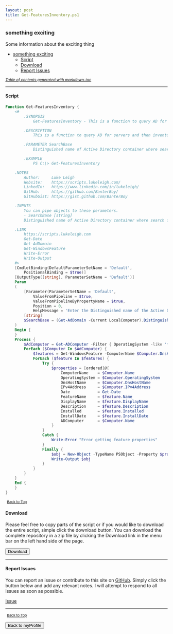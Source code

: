 ```yaml
---
layout: post
title: Get-FeaturesInventory.ps1
---
```


### something exciting

Some information about the exciting thing

- [something exciting](#something-exciting)
  - [Script](#script)
  - [Download](#download)
  - [Report Issues](#report-issues)

<small><i><a href='http://ecotrust-canada.github.io/markdown-toc/'>Table of contents generated with markdown-toc</a></i></small>

---

#### Script

```powershell
Function Get-FeaturesInventory {
	<#
		.SYNOPSIS
			Get-FeaturesInventory - This is a function to query AD for servers and then inventory the roles and features on each server.

		.DESCRIPTION
			This is a function to query AD for servers and then inventory the roles and features on each server.

		.PARAMETER SearchBase
			Distinguished name of Active Directory container where search for computer accounts for servers should begin.  Defaults to the entire domain of which the local computer is a member.

		.EXAMPLE
			PS C:\> Get-FeaturesInventory

	.NOTES
		Author:     Luke Leigh
		Website:    https://scripts.lukeleigh.com/
		LinkedIn:   https://www.linkedin.com/in/lukeleigh/
		GitHub:     https://github.com/BanterBoy/
		GitHubGist: https://gist.github.com/BanterBoy

	.INPUTS
		You can pipe objects to these perameters.
		- SearchBase [string]
		Distinguished name of Active Directory container where search for computer accounts for servers should begin.  Defaults to the entire domain of which the local computer is a member.

	.LINK
		https://scripts.lukeleigh.com
		Get-Date
		Get-AdDomain
		Get-WindowsFeature
		Write-Error
		Write-Output
	#>
	[CmdletBinding(DefaultParameterSetName = 'Default',
		PositionalBinding = $true)]
	[OutputType([string], ParameterSetName = 'Default')]
	Param
	(
		[Parameter(ParameterSetName = 'Default',
			ValueFromPipeline = $true,
			ValueFromPipelineByPropertyName = $true,
			Position = 0,
			HelpMessage = 'Enter the Distinguished name of the Active Directory container where search for server accounts should begin.')]
		[string]
		$SearchBase = (Get-AdDomain -Current LocalComputer).DistinguishedName
	)
	Begin {
	}
	Process {
		$AdComputer = Get-ADComputer -Filter { OperatingSystem -like '*Server*' } -SearchBase $SearchBase -Properties *
		ForEach ($Computer In $AdComputer) {
			$features = Get-WindowsFeature -ComputerName $Computer.DnsHostName | Where-Object -Property Installed -EQ $true
			ForEach ($feature In $features) {
				Try {
					$properties = [ordered]@{
						ComputerName    = $Computer.Name
						OperatingSystem = $Computer.OperatingSystem
						DnsHostName     = $Computer.DnsHostName
						IPv4Address     = $Computer.IPv4Address
						Date            = Get-Date
						FeatureName     = $feature.Name
						DisplayName     = $feature.DisplayName
						Description     = $feature.Description
						Installed       = $feature.Installed
						InstallDate     = $feature.InstallDate
						ADComputer      = $Computer.Name
					}
				}
				Catch {
					Write-Error "Error getting feature properties"
				}
				Finally {
					$obj = New-Object -TypeName PSObject -Property $properties
					Write-Output $obj
				}
			}
		}
	}
	End {
	}
}
```

<span style="font-size:11px;"><a href="#"><i class="fas fa-caret-up" aria-hidden="true" style="color: white; margin-right:5px;"></i>Back to Top</a></span>

#### Download

Please feel free to copy parts of the script or if you would like to download the entire script, simple click the download button. You can download the complete repository in a zip file by clicking the Download link in the menu bar on the left hand side of the page.

<button class="btn" type="submit" onclick="window.open('/powershell/functions/myProfile/Get-FeaturesInventory.ps1')">
    <i class="fa fa-cloud-download-alt">
    </i>
        Download
</button>

---

#### Report Issues

You can report an issue or contribute to this site on <a href="https://github.com/BanterBoy/scripts-blog/issues">GitHub</a>. Simply click the button below and add any relevant notes. I will attempt to respond to all issues as soon as possible.

<!-- Place this tag where you want the button to render. -->

<a class="github-button" href="https://github.com/BanterBoy/scripts-blog/issues/new?title=Get-FeaturesInventory.ps1&body=There is a problem with this function. Please find details below." data-show-count="true" aria-label="Issue BanterBoy/scripts-blog on GitHub">Issue</a>

---

<span style="font-size:11px;"><a href="#"><i class="fas fa-caret-up" aria-hidden="true" style="color: white; margin-right:5px;"></i>Back to Top</a></span>

<a href="/menu/_pages/myProfile.html">
    <button class="btn">
        <i class='fas fa-reply'>
        </i>
            Back to myProfile
    </button>
</a>

[1]: http://ecotrust-canada.github.io/markdown-toc
[2]: https://github.com/googlearchive/code-prettify

